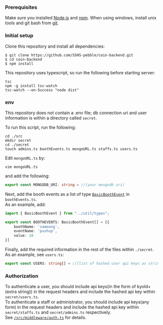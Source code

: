 ### Prerequisites
Make sure you installed [Node.js](https://nodejs.org/) and [npm](https://npmjs.com).
When using windows, install unix tools and git bash from [git](https://git-scm.com/download/win).


### Initial setup

Clone this repository and install all dependencies: 

``` shell
$ git clone https://github.com/SSHS-pebble/coin-backend.git
$ cd coin-backend
$ npm install
```

This repository uses typescript, so run the following before starting server:

```shell
tsc
npm -g install tsc-watch
tsc-watch --on-Success "node dist"
```


### env

This repository does not contain a .env file; db connection uri and user information is within a directory called `secret`.  

To run this script, run the following:  

```shell
cd ./src
mkdir secret
cd ./secret
touch admins.ts boothEvents.ts mongoURL.ts staffs.ts users.ts
```

Edit `mongoURL.ts` by:  
```shell
vim mongoURL.ts
```
and add the following:  
```ts
export const MONGODB_URI: string = //(your mongodb uri)
```

Next, add the booth events as a list of type [`BasicBoothEvent`](../docs/types.md) in `boothEvents.ts`.   
As an example, add:  
```ts
import { BasicBoothEvent } from "../util/types";

export const BOOTHEVENTS: BasicBoothEvent[] = [{
    boothName: 'samoong',
    eventName: 'pushup',
    value: 10
}]
```

Finally, add the required information in the rest of the files within `./secret`.  
As an example, see `users.ts`:  
```ts
export const USERS: string[] = //[list of hashed user api keys as string]
```


### Authorization

To authenticate a user, you should include api keys(in the form of kyoId+(extra string)) in the request headers and include the hashed api key within `secret/users.ts`.  
To authenticate a staff or administrator, you should include api keys(any form) in the request headers and include the hashed api key within `secret/staffs.ts` and `secret/admins.ts` respectively.  
See [`/src/middleware/auth.ts`](../src/middleware/auth.ts) for details.  